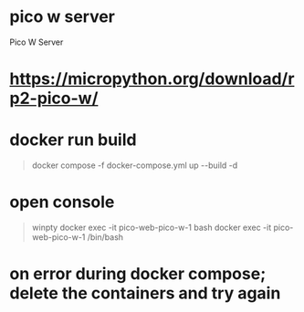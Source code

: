 # pico w server
Pico W Server

# https://micropython.org/download/rp2-pico-w/

# docker run build
> docker compose -f docker-compose.yml up --build -d

# open console
> winpty docker exec -it pico-web-pico-w-1 bash
> docker exec -it pico-web-pico-w-1 /bin/bash

# on error during docker compose; delete the containers and try again